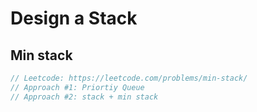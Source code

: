 # Design a Stack

## Min stack
```java
// Leetcode: https://leetcode.com/problems/min-stack/
// Approach #1: Priortiy Queue
// Approach #2: stack + min stack
```
